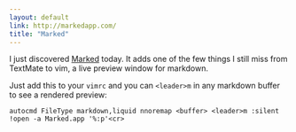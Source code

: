 ```yaml
---
layout: default
link: http://markedapp.com/
title: "Marked"
---
```


I just discovered [Marked](http://markedapp.com/) today. It adds one of the
few things I still miss from TextMate to vim, a live preview window for
markdown.

Just add this to your `vimrc` and you can `<leader>m` in any markdown buffer
to see a rendered preview:

    autocmd FileType markdown,liquid nnoremap <buffer> <leader>m :silent !open -a Marked.app '%:p'<cr>
